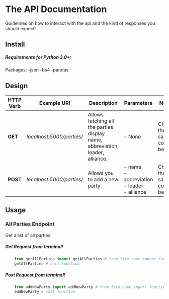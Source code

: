 The API Documentation
==================

Guidelines on how to interact with the api and the kind of responses you should expect!

Install
-------

##### Requirements for Python 3.0+:
Packages:
-json
-bs4
-pandas


Design
-----

HTTP Verb | Example URI | Description | Parameters | Notes
------------ | ------------- | ------------- | ------------- | -------------
**GET** | *localhost:5000/parties/* | Allows fetching all the parties display name, abbreviation, leader, alliance. | - None | Check the sample code. <br> below.
**POST** | *localhost:5000/parties/* | Allows you to add a new party. | - name <br> - abbreviation <br> - leader <br> - alliance | Check the sample code. <br> below.



Usage
-----

### All Parties Endpoint

Get a list of all parties

##### Get Request from terminal!

``` python
    from getAllParties import getAllParties # from file_name import function_name
    getAllParties # call function
```
##### Post Request from terminal!

``` python
    from addNewParty import addNewParty # from file_name import function_name
    addNewParty # call function
```



